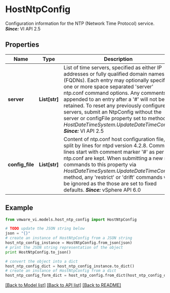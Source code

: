 # HostNtpConfig

Configuration information for the NTP (Network Time Protocol) service.  ***Since:*** VI API 2.5 

## Properties
Name | Type | Description | Notes
------------ | ------------- | ------------- | -------------
**server** | **List[str]** | List of time servers, specified as either IP addresses or fully qualified domain names (FQDNs).  Each entry may optionally specify one or more space separated &#39;server&#39; ntp.conf command options. Any comments appended to an entry after a &#39;#&#39; will not be retained. To reset any previously configured servers, submit an NtpConfig without the server or configFile property set to method *HostDateTimeSystem.UpdateDateTimeConfig*  ***Since:*** VI API 2.5  | [optional] 
**config_file** | **List[str]** | Content of ntp.conf host configuration file, split by lines for ntpd version 4.2.8.  Comment lines start with comment marker &#39;#&#39; as per ntp.conf are kept. When submitting a new ntp commands to this property via *HostDateTimeSystem.UpdateDateTimeConfig* method, any &#39;restrict&#39; or &#39;drift&#39; commands will be ignored as the those are set to fixed defaults.  ***Since:*** vSphere API 6.0  | [optional] 

## Example

```python
from vmware_vi.models.host_ntp_config import HostNtpConfig

# TODO update the JSON string below
json = "{}"
# create an instance of HostNtpConfig from a JSON string
host_ntp_config_instance = HostNtpConfig.from_json(json)
# print the JSON string representation of the object
print HostNtpConfig.to_json()

# convert the object into a dict
host_ntp_config_dict = host_ntp_config_instance.to_dict()
# create an instance of HostNtpConfig from a dict
host_ntp_config_form_dict = host_ntp_config.from_dict(host_ntp_config_dict)
```
[[Back to Model list]](../README.md#documentation-for-models) [[Back to API list]](../README.md#documentation-for-api-endpoints) [[Back to README]](../README.md)


